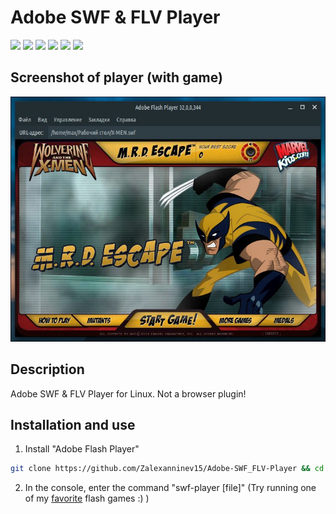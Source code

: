 # Adobe SWF & FLV Player

[![](https://img.shields.io/badge/OS-Linux-ligthgreen?logo=linux)](https://github.com/Zalexanninev15/Adobe-SWF_FLV-Player)
[![](https://img.shields.io/github/last-commit/Zalexanninev15/Adobe-SWF_FLV-Player)](https://github.com/Zalexanninev15/Adobe-SWF_FLV-Player/commits/master)
[![](https://img.shields.io/github/stars/Zalexanninev15/Adobe-SWF_FLV-Player.svg)](https://github.com/Zalexanninev15/Adobe-SWF_FLV-Player/stargazers)
[![](https://img.shields.io/github/forks/Zalexanninev15/Adobe-SWF_FLV-Player.svg)](https://github.com/Zalexanninev15/Adobe-SWF_FLV-Player/network/members)
[![](https://img.shields.io/badge/license-GPLv3-ligthgreen.svg)](LICENSE)
[![](https://img.shields.io/badge/donate-Buy_Me_a_Coffee-F94400.svg)](https://zalexanninev15.jimdofree.com/buy-me-a-coffee)

## Screenshot of player (with game)

![](https://github.com/Zalexanninev15/Adobe-SWF_FLV-Player/blob/master/screenshot.png?raw=true)

## Description
Adobe SWF & FLV Player for Linux. Not a browser plugin!

## Installation and use
1. Install "Adobe Flash Player"
```bash
git clone https://github.com/Zalexanninev15/Adobe-SWF_FLV-Player && cd Adobe-SWF_FLV-Player && sudo cp swf-player /usr/bin/swf-player
```
2. In the console, enter the command "swf-player [file]" (Try running one of my [favorite](https://github.com/Zalexanninev15/Adobe-SWF_FLV-Player-Installer/raw/master/X-MEN.swf) flash games :) )
